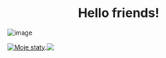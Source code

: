 <h1 align="center">Hello friends!</h1>

![image](https://github.com/saadeghi/saadeghi/blob/master/dino.gif)

<a href="https://github.com/anuraghazra/github-readme-stats">
  <img align="center" src="https://github-readme-stats.vercel.app/api?username=Kubis10&show_icons=true&include_all_commits=true&bg_color=30,e96443,904e95&title_color=fff&text_color=fff" alt="Moje staty" />
</a>
<a href="https://github.com/anuraghazra/github-readme-stats">
  <!-- Change the `github-readme-stats.anuraghazra1.vercel.app` to `github-readme-stats.vercel.app`  -->
  <img align="center" src="https://github-readme-stats.vercel.app/api/top-langs/?username=Kubis10&layout=compact&bg_color=30,e96443,904e95&title_color=fff&text_color=fff" />
</a>
